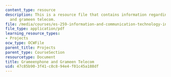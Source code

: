 ```yaml
---
content_type: resource
description: This is a resource file that contains information regarding grameenphone
  and grameen telecom.
file: /media/courses/es-259-information-and-communication-technology-in-africa-spring-2006/47c85b903f41c8c894e4f01c45a188df_MITES_259S06_gill_1.pdf
file_type: application/pdf
learning_resource_types:
- Projects
ocw_type: OCWFile
parent_title: Projects
parent_type: CourseSection
resourcetype: Document
title: Grameenphone and Grameen Telecom
uid: 47c85b90-3f41-c8c8-94e4-f01c45a188df
---
```


